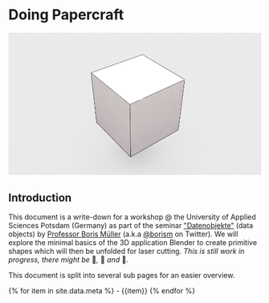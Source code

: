 Doing Papercraft
================

![images/unfold.gif](images/unfold.gif)  

## Introduction  

This document is a write-down for a workshop @ the University of Applied Sciences Potsdam (Germany) as part of the seminar ["Datenobjekte"](https://incom.org/workspace/6569) (data objects) by [Professor Boris Müller](https://incom.org/profil/99) (a.k.a [@borism](https://twitter.com/borism) on Twitter). We will explore the minimal basics of the 3D application Blender to create primitive shapes which will then be unfolded for laser cutting. _This is still work in progress, there might be_ 🐛_,_ 🐉 _and_ 👾_._  

This document is split into several sub pages for an easier overview.  


{% for item in site.data.meta %}
    - {{item}}
{% endfor %}


